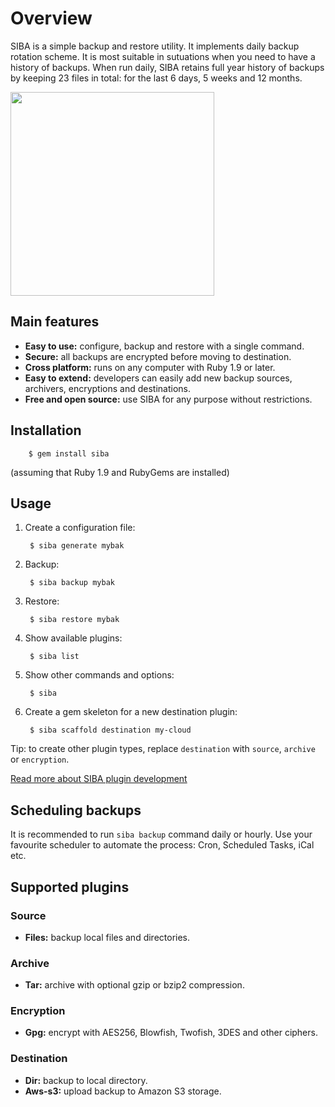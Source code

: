 # Overview

SIBA is a simple backup and restore utility. It implements daily backup rotation scheme. It is most suitable in sutuations when you need to have a history of backups. When run daily, SIBA retains full year history of backups by keeping 23 files in total: for the last 6 days, 5 weeks and 12 months.

<img src="http://webdevelopercv.com/images/works/siba.png" width="326" height="326">

## Main features

* **Easy to use:** configure, backup and restore with a single command.
* **Secure:** all backups are encrypted before moving to destination.
* **Cross platform:** runs on any computer with Ruby 1.9 or later.
* **Easy to extend:** developers can easily add new backup sources, archivers, encryptions and destinations.
* **Free and open source:** use SIBA for any purpose without restrictions.

## Installation

        $ gem install siba

(assuming that Ruby 1.9 and RubyGems are installed)

## Usage

1. Create a configuration file:

        $ siba generate mybak

2. Backup:

        $ siba backup mybak

3. Restore:

        $ siba restore mybak

4. Show available plugins:

        $ siba list

5. Show other commands and options:

        $ siba

6. Create a gem skeleton for a new destination plugin:

        $ siba scaffold destination my-cloud

Tip: to create other plugin types, replace `destination` with `source`, `archive` or `encryption`.

[Read more about SIBA plugin development](https://github.com/evgenyneu/siba/blob/master/scaffolds/project/README.md)


## Scheduling backups

It is recommended to run `siba backup` command daily or hourly. Use your favourite scheduler to automate the process: Cron, Scheduled Tasks, iCal etc.

## Supported plugins

### Source

* **Files:** backup local files and directories.

### Archive
  
* **Tar:** archive with optional gzip or bzip2 compression.

### Encryption
  
* **Gpg:** encrypt with AES256, Blowfish, Twofish, 3DES and other ciphers.

### Destination
  
* **Dir:** backup to local directory.
* **Aws-s3:** upload backup to Amazon S3 storage.
